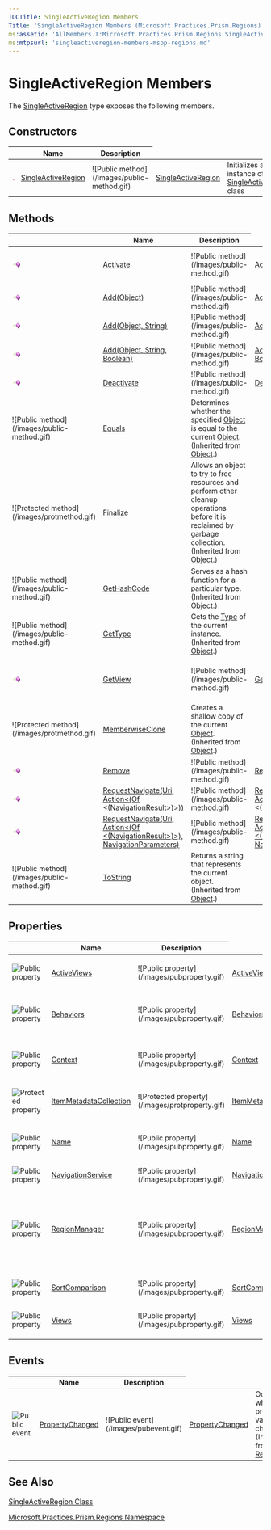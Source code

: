```yaml
---
TOCTitle: SingleActiveRegion Members
Title: 'SingleActiveRegion Members (Microsoft.Practices.Prism.Regions)'
ms:assetid: 'AllMembers.T:Microsoft.Practices.Prism.Regions.SingleActiveRegion'
ms:mtpsurl: 'singleactiveregion-members-mspp-regions.md'
---
```



# SingleActiveRegion Members

The [SingleActiveRegion](/patterns-practices/reference/singleactiveregion-class-mspp-regions) type exposes the following members.

## Constructors


<table>

<thead>
<tr class="header">
<th> </th>
<th>Name</th>
<th>Description</th>
</tr>
</thead>
<tbody>
<tr class="odd">
<td><img src="images/public-method.gif" title="Public method" /></td>
<td><a href="/patterns-practices/reference/singleactiveregion-class-mspp-regions.">SingleActiveRegion</a></td>
<td>![Public method](/images/public-method.gif)</td>
<td><a href="https://msdn.microsoft.com/library/microsoft.practices.prism.regions.singleactiveregion.">SingleActiveRegion</a></td>
<td><div class="summary">
Initializes a new instance of the <a href="/patterns-practices/reference/singleactiveregion-class-mspp-regions">SingleActiveRegion</a> class
</div></td>
</tr>
</tbody>
</table>

## Methods


<table>

<thead>
<tr class="header">
<th> </th>
<th>Name</th>
<th>Description</th>
</tr>
</thead>
<tbody>
<tr class="odd">
<td><img src="images/public-method.gif" title="Public method" /></td>
<td><a href="/patterns-practices/reference/singleactiveregion-class-mspp-regions.activate(system.object)">Activate</a></td>
<td>![Public method](/images/public-method.gif)</td>
<td><a href="https://msdn.microsoft.com/library/microsoft.practices.prism.regions.singleactiveregion.activate(system.object)">Activate</a></td>
<td><div class="summary">
Marks the specified view as active.
</div>
(Overrides <a href="/patterns-practices/reference/region-activate-method-mspp-regions">Region.Activate(Object)</a>.)</td>
</tr>
<tr class="even">
<td><img src="images/public-method.gif" title="Public method" /></td>
<td><a href="/patterns-practices/reference/region-class-mspp-regions.add(system.object)">Add(Object)</a></td>
<td>![Public method](/images/public-method.gif)</td>
<td><a href="https://msdn.microsoft.com/library/microsoft.practices.prism.regions.region.add(system.object)">Add(Object)</a></td>
<td><div class="summary">
Adds a new view to the region.
</div>
(Inherited from <a href="/patterns-practices/reference/region-class-mspp-regions">Region</a>.)</td>
</tr>
<tr class="odd">
<td><img src="images/public-method.gif" title="Public method" /></td>
<td><a href="/patterns-practices/reference/region-add-method-object-mspp-regions">Add(Object, String)</a></td>
<td>![Public method](/images/public-method.gif)</td>
<td><a href="https://msdn.microsoft.com/library/microsoft.practices.prism.regions.region.add(system.object%2csystem.string)">Add(Object, String)</a></td>
<td><div class="summary">
Adds a new view to the region.
</div>
(Inherited from <a href="/patterns-practices/reference/region-class-mspp-regions">Region</a>.)</td>
</tr>
<tr class="even">
<td><img src="images/public-method.gif" title="Public method" /></td>
<td><a href="/patterns-practices/reference/region-class-mspp-regions.add(system.object%2csystem.string%2csystem.boolean)">Add(Object, String, Boolean)</a></td>
<td>![Public method](/images/public-method.gif)</td>
<td><a href="https://msdn.microsoft.com/library/microsoft.practices.prism.regions.region.add(system.object%2csystem.string%2csystem.boolean)">Add(Object, String, Boolean)</a></td>
<td><div class="summary">
Adds a new view to the region.
</div>
(Inherited from <a href="/patterns-practices/reference/region-class-mspp-regions">Region</a>.)</td>
</tr>
<tr class="odd">
<td><img src="images/public-method.gif" title="Public method" /></td>
<td><a href="/patterns-practices/reference/region-class-mspp-regions.deactivate(system.object)">Deactivate</a></td>
<td>![Public method](/images/public-method.gif)</td>
<td><a href="https://msdn.microsoft.com/library/microsoft.practices.prism.regions.region.deactivate(system.object)">Deactivate</a></td>
<td><div class="summary">
Marks the specified view as inactive.
</div>
(Inherited from <a href="/patterns-practices/reference/region-class-mspp-regions">Region</a>.)</td>
</tr>
<tr class="even">
<td>![Public method](/images/public-method.gif)</td>
<td><a href="http://msdn.microsoft.com/en-us/library/bsc2ak47">Equals</a></td>
<td><div class="summary">
Determines whether the specified <a href="http://msdn.microsoft.com/en-us/library/e5kfa45b">Object</a> is equal to the current <a href="http://msdn.microsoft.com/en-us/library/e5kfa45b">Object</a>.
</div>
(Inherited from <a href="http://msdn.microsoft.com/en-us/library/e5kfa45b">Object</a>.)</td>
</tr>
<tr class="odd">
<td>![Protected method](/images/protmethod.gif)</td>
<td><a href="http://msdn.microsoft.com/en-us/library/4k87zsw7">Finalize</a></td>
<td><div class="summary">
Allows an object to try to free resources and perform other cleanup operations before it is reclaimed by garbage collection.
</div>
(Inherited from <a href="http://msdn.microsoft.com/en-us/library/e5kfa45b">Object</a>.)</td>
</tr>
<tr class="even">
<td>![Public method](/images/public-method.gif)</td>
<td><a href="http://msdn.microsoft.com/en-us/library/zdee4b3y">GetHashCode</a></td>
<td><div class="summary">
Serves as a hash function for a particular type.
</div>
(Inherited from <a href="http://msdn.microsoft.com/en-us/library/e5kfa45b">Object</a>.)</td>
</tr>
<tr class="odd">
<td>![Public method](/images/public-method.gif)</td>
<td><a href="http://msdn.microsoft.com/en-us/library/dfwy45w9">GetType</a></td>
<td><div class="summary">
Gets the <a href="http://msdn.microsoft.com/en-us/library/42892f65">Type</a> of the current instance.
</div>
(Inherited from <a href="http://msdn.microsoft.com/en-us/library/e5kfa45b">Object</a>.)</td>
</tr>
<tr class="even">
<td><img src="images/public-method.gif" title="Public method" /></td>
<td><a href="/patterns-practices/reference/region-class-mspp-regions.getview(system.string)">GetView</a></td>
<td>![Public method](/images/public-method.gif)</td>
<td><a href="https://msdn.microsoft.com/library/microsoft.practices.prism.regions.region.getview(system.string)">GetView</a></td>
<td><div class="summary">
Returns the view instance that was added to the region using a specific name.
</div>
(Inherited from <a href="/patterns-practices/reference/region-class-mspp-regions">Region</a>.)</td>
</tr>
<tr class="odd">
<td>![Protected method](/images/protmethod.gif)</td>
<td><a href="http://msdn.microsoft.com/en-us/library/57ctke0a">MemberwiseClone</a></td>
<td><div class="summary">
Creates a shallow copy of the current <a href="http://msdn.microsoft.com/en-us/library/e5kfa45b">Object</a>.
</div>
(Inherited from <a href="http://msdn.microsoft.com/en-us/library/e5kfa45b">Object</a>.)</td>
</tr>
<tr class="even">
<td><img src="images/public-method.gif" title="Public method" /></td>
<td><a href="/patterns-practices/reference/region-class-mspp-regions.remove(system.object)">Remove</a></td>
<td>![Public method](/images/public-method.gif)</td>
<td><a href="https://msdn.microsoft.com/library/microsoft.practices.prism.regions.region.remove(system.object)">Remove</a></td>
<td><div class="summary">
Removes the specified view from the region.
</div>
(Inherited from <a href="/patterns-practices/reference/region-class-mspp-regions">Region</a>.)</td>
</tr>
<tr class="odd">
<td><img src="images/public-method.gif" title="Public method" /></td>
<td><a href="/patterns-practices/reference/region-class-mspp-regions.requestnavigate(system.uri%2csystem.action%7bmicrosoft.practices.prism.regions.navigationresult%7d)">RequestNavigate(Uri, Action&lt;(Of &lt;(NavigationResult&gt;)&gt;))</a></td>
<td>![Public method](/images/public-method.gif)</td>
<td><a href="https://msdn.microsoft.com/library/microsoft.practices.prism.regions.region.requestnavigate(system.uri%2csystem.action%7bmicrosoft.practices.prism.regions.navigationresult%7d)">RequestNavigate(Uri, Action&lt;(Of &lt;(NavigationResult&gt;)&gt;))</a></td>
<td><div class="summary">
Initiates navigation to the specified target.
</div>
(Inherited from <a href="/patterns-practices/reference/region-class-mspp-regions">Region</a>.)</td>
</tr>
<tr class="even">
<td><img src="images/public-method.gif" title="Public method" /></td>
<td><a href="/patterns-practices/reference/region-class-mspp-regions.requestnavigate(system.uri%2csystem.action%7bmicrosoft.practices.prism.regions.navigationresult%7d%2cmicrosoft.practices.prism.regions.navigationparameters)">RequestNavigate(Uri, Action&lt;(Of &lt;(NavigationResult&gt;)&gt;), NavigationParameters)</a></td>
<td>![Public method](/images/public-method.gif)</td>
<td><a href="https://msdn.microsoft.com/library/microsoft.practices.prism.regions.region.requestnavigate(system.uri%2csystem.action%7bmicrosoft.practices.prism.regions.navigationresult%7d%2cmicrosoft.practices.prism.regions.navigationparameters)">RequestNavigate(Uri, Action&lt;(Of &lt;(NavigationResult&gt;)&gt;), NavigationParameters)</a></td>
<td><div class="summary">
Initiates navigation to the specified target.
</div>
(Inherited from <a href="/patterns-practices/reference/region-class-mspp-regions">Region</a>.)</td>
</tr>
<tr class="odd">
<td>![Public method](/images/public-method.gif)</td>
<td><a href="http://msdn.microsoft.com/en-us/library/7bxwbwt2">ToString</a></td>
<td><div class="summary">
Returns a string that represents the current object.
</div>
(Inherited from <a href="http://msdn.microsoft.com/en-us/library/e5kfa45b">Object</a>.)</td>
</tr>
</tbody>
</table>

## Properties


<table>

<thead>
<tr class="header">
<th> </th>
<th>Name</th>
<th>Description</th>
</tr>
</thead>
<tbody>
<tr class="odd">
<td><img src="https://msdn.microsoft.com/en-us/Gg405518.pubproperty(en-us,PandP.50).gif" title="Public property" /></td>
<td><a href="/patterns-practices/reference/region-class-mspp-regions.activeviews">ActiveViews</a></td>
<td>![Public property](/images/pubproperty.gif)</td>
<td><a href="https://msdn.microsoft.com/library/microsoft.practices.prism.regions.region.activeviews">ActiveViews</a></td>
<td><div class="summary">
Gets a readonly view of the collection of all the active views in the region.
</div>
(Inherited from <a href="/patterns-practices/reference/region-class-mspp-regions">Region</a>.)</td>
</tr>
<tr class="even">
<td><img src="https://msdn.microsoft.com/en-us/Gg405518.pubproperty(en-us,PandP.50).gif" title="Public property" /></td>
<td><a href="/patterns-practices/reference/region-class-mspp-regions.behaviors">Behaviors</a></td>
<td>![Public property](/images/pubproperty.gif)</td>
<td><a href="https://msdn.microsoft.com/library/microsoft.practices.prism.regions.region.behaviors">Behaviors</a></td>
<td><div class="summary">
Gets the collection of <a href="https://msdn.microsoft.com/library/microsoft.practices.prism.regions.iregionbehavior">IRegionBehavior</a>s that can extend the behavior of regions.
</div>
(Inherited from <a href="/patterns-practices/reference/region-class-mspp-regions">Region</a>.)</td>
</tr>
<tr class="odd">
<td><img src="https://msdn.microsoft.com/en-us/Gg405518.pubproperty(en-us,PandP.50).gif" title="Public property" /></td>
<td><a href="/patterns-practices/reference/region-class-mspp-regions.context">Context</a></td>
<td>![Public property](/images/pubproperty.gif)</td>
<td><a href="https://msdn.microsoft.com/library/microsoft.practices.prism.regions.region.context">Context</a></td>
<td><div class="summary">
Gets or sets a context for the region. This value can be used by the user to share context with the views.
</div>
(Inherited from <a href="/patterns-practices/reference/region-class-mspp-regions">Region</a>.)</td>
</tr>
<tr class="even">
<td><img src="https://msdn.microsoft.com/en-us/Gg405518.protproperty(en-us,PandP.50).gif" title="Protected property" /></td>
<td><a href="/patterns-practices/reference/region-class-mspp-regions.itemmetadatacollection">ItemMetadataCollection</a></td>
<td>![Protected property](/images/protproperty.gif)</td>
<td><a href="https://msdn.microsoft.com/library/microsoft.practices.prism.regions.region.itemmetadatacollection">ItemMetadataCollection</a></td>
<td><div class="summary">
Gets the collection with all the views along with their metadata.
</div>
(Inherited from <a href="/patterns-practices/reference/region-class-mspp-regions">Region</a>.)</td>
</tr>
<tr class="odd">
<td><img src="https://msdn.microsoft.com/en-us/Gg405518.pubproperty(en-us,PandP.50).gif" title="Public property" /></td>
<td><a href="/patterns-practices/reference/region-class-mspp-regions.name">Name</a></td>
<td>![Public property](/images/pubproperty.gif)</td>
<td><a href="https://msdn.microsoft.com/library/microsoft.practices.prism.regions.region.name">Name</a></td>
<td><div class="summary">
Gets the name of the region that uniequely identifies the region within a <a href="https://msdn.microsoft.com/library/microsoft.practices.prism.regions.iregionmanager">IRegionManager</a>.
</div>
(Inherited from <a href="/patterns-practices/reference/region-class-mspp-regions">Region</a>.)</td>
</tr>
<tr class="even">
<td><img src="https://msdn.microsoft.com/en-us/Gg405518.pubproperty(en-us,PandP.50).gif" title="Public property" /></td>
<td><a href="/patterns-practices/reference/region-class-mspp-regions.navigationservice">NavigationService</a></td>
<td>![Public property](/images/pubproperty.gif)</td>
<td><a href="https://msdn.microsoft.com/library/microsoft.practices.prism.regions.region.navigationservice">NavigationService</a></td>
<td><div class="summary">
Gets the navigation service.
</div>
(Inherited from <a href="/patterns-practices/reference/region-class-mspp-regions">Region</a>.)</td>
</tr>
<tr class="odd">
<td><img src="https://msdn.microsoft.com/en-us/Gg405518.pubproperty(en-us,PandP.50).gif" title="Public property" /></td>
<td><a href="/patterns-practices/reference/region-class-mspp-regions.regionmanager">RegionManager</a></td>
<td>![Public property](/images/pubproperty.gif)</td>
<td><a href="https://msdn.microsoft.com/library/microsoft.practices.prism.regions.region.regionmanager">RegionManager</a></td>
<td><div class="summary">
Gets or sets the <a href="https://msdn.microsoft.com/library/microsoft.practices.prism.regions.iregionmanager">IRegionManager</a> that will be passed to the views when adding them to the region, unless the view is added by specifying createRegionManagerScope as trueTruetruetrue (True in Visual Basic).
</div>
(Inherited from <a href="/patterns-practices/reference/region-class-mspp-regions">Region</a>.)</td>
</tr>
<tr class="even">
<td><img src="https://msdn.microsoft.com/en-us/Gg405518.pubproperty(en-us,PandP.50).gif" title="Public property" /></td>
<td><a href="/patterns-practices/reference/region-class-mspp-regions.sortcomparison">SortComparison</a></td>
<td>![Public property](/images/pubproperty.gif)</td>
<td><a href="https://msdn.microsoft.com/library/microsoft.practices.prism.regions.region.sortcomparison">SortComparison</a></td>
<td><div class="summary">
Gets or sets the comparison used to sort the views.
</div>
(Inherited from <a href="/patterns-practices/reference/region-class-mspp-regions">Region</a>.)</td>
</tr>
<tr class="odd">
<td><img src="https://msdn.microsoft.com/en-us/Gg405518.pubproperty(en-us,PandP.50).gif" title="Public property" /></td>
<td><a href="/patterns-practices/reference/region-class-mspp-regions.views">Views</a></td>
<td>![Public property](/images/pubproperty.gif)</td>
<td><a href="https://msdn.microsoft.com/library/microsoft.practices.prism.regions.region.views">Views</a></td>
<td><div class="summary">
Gets a readonly view of the collection of views in the region.
</div>
(Inherited from <a href="/patterns-practices/reference/region-class-mspp-regions">Region</a>.)</td>
</tr>
</tbody>
</table>

## Events


<table>

<thead>
<tr class="header">
<th> </th>
<th>Name</th>
<th>Description</th>
</tr>
</thead>
<tbody>
<tr class="odd">
<td><img src="https://msdn.microsoft.com/en-us/Gg405518.pubevent(en-us,PandP.50).gif" title="Public event" /></td>
<td><a href="/patterns-practices/reference/region-class-mspp-regions.propertychanged">PropertyChanged</a></td>
<td>![Public event](/images/pubevent.gif)</td>
<td><a href="https://msdn.microsoft.com/library/microsoft.practices.prism.regions.region.propertychanged">PropertyChanged</a></td>
<td><div class="summary">
Occurs when a property value changes.
</div>
(Inherited from <a href="/patterns-practices/reference/region-class-mspp-regions">Region</a>.)</td>
</tr>
</tbody>
</table>

## See Also

[SingleActiveRegion Class](/patterns-practices/reference/singleactiveregion-class-mspp-regions)

[Microsoft.Practices.Prism.Regions Namespace](/patterns-practices/reference/mspp-regions-namespace)
